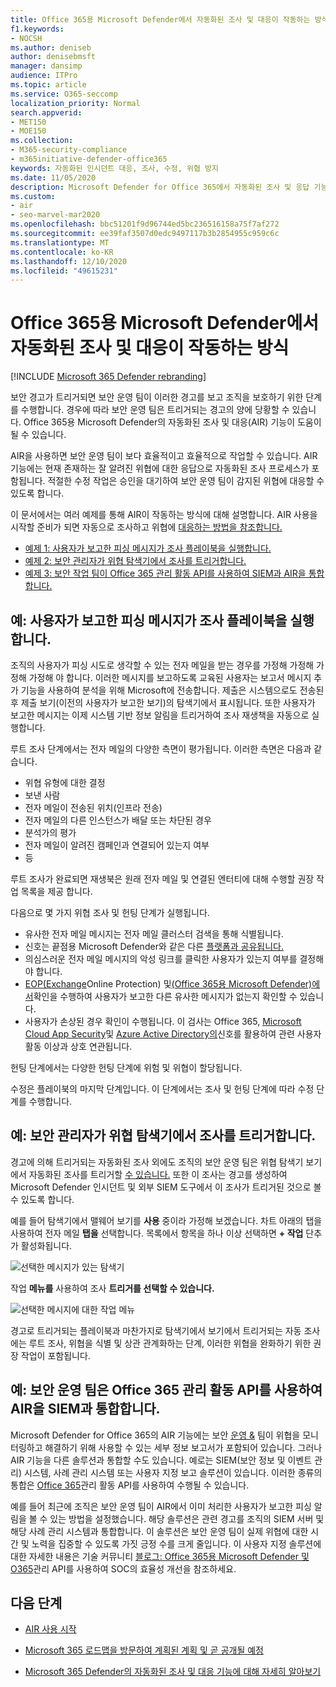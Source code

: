 ```yaml
---
title: Office 365용 Microsoft Defender에서 자동화된 조사 및 대응이 작동하는 방식
f1.keywords:
- NOCSH
ms.author: deniseb
author: denisebmsft
manager: dansimp
audience: ITPro
ms.topic: article
ms.service: O365-seccomp
localization_priority: Normal
search.appverid:
- MET150
- MOE150
ms.collection:
- M365-security-compliance
- m365initiative-defender-office365
keywords: 자동화된 인시던트 대응, 조사, 수정, 위협 방지
ms.date: 11/05/2020
description: Microsoft Defender for Office 365에서 자동화된 조사 및 응답 기능이 어떻게 작동 하는지 참조
ms.custom:
- air
- seo-marvel-mar2020
ms.openlocfilehash: bbc51201f9d96744ed5bc236516158a75f7af272
ms.sourcegitcommit: ee39faf3507d0edc9497117b3b2854955c959c6c
ms.translationtype: MT
ms.contentlocale: ko-KR
ms.lasthandoff: 12/10/2020
ms.locfileid: "49615231"
---
```

# <a name="how-automated-investigation-and-response-works-in-microsoft-defender-for-office-365"></a>Office 365용 Microsoft Defender에서 자동화된 조사 및 대응이 작동하는 방식

[!INCLUDE [Microsoft 365 Defender rebranding](../includes/microsoft-defender-for-office.md)]

보안 경고가 트리거되면 보안 운영 팀이 이러한 경고를 보고 조직을 보호하기 위한 단계를 수행합니다. 경우에 따라 보안 운영 팀은 트리거되는 경고의 양에 당황할 수 있습니다. Office 365용 Microsoft Defender의 자동화된 조사 및 대응(AIR) 기능이 도움이 될 수 있습니다.

AIR을 사용하면 보안 운영 팀이 보다 효율적이고 효율적으로 작업할 수 있습니다. AIR 기능에는 현재 존재하는 잘 알려진 위협에 대한 응답으로 자동화된 조사 프로세스가 포함됩니다. 적절한 수정 작업은 승인을 대기하여 보안 운영 팀이 감지된 위협에 대응할 수 있도록 합니다.

이 문서에서는 여러 예제를 통해 AIR이 작동하는 방식에 대해 설명합니다. AIR 사용을 시작할 준비가 되면 자동으로 조사하고 위협에 [대응하는 방법을 참조합니다.](office-365-air.md)

- [예제 1: 사용자가 보고한 피싱 메시지가 조사 플레이북을 실행합니다.](#example-a-user-reported-phish-message-launches-an-investigation-playbook)
- [예제 2: 보안 관리자가 위협 탐색기에서 조사를 트리거합니다.](#example-a-security-administrator-triggers-an-investigation-from-threat-explorer)
- [예제 3: 보안 작업 팀이 Office 365 관리 활동 API를 사용하여 SIEM과 AIR을 통합합니다.](#example-a-security-operations-team-integrates-air-with-their-siem-using-the-office-365-management-activity-api)

## <a name="example-a-user-reported-phish-message-launches-an-investigation-playbook"></a>예: 사용자가 보고한 피싱 메시지가 조사 플레이북을 실행합니다.

조직의 사용자가 피싱 시도로 생각할 수 있는 전자 메일을 받는 경우를 가정해 가정해 가정해 가정해 야 합니다. 이러한 메시지를 보고하도록 교육된 사용자는 보고서 [](enable-the-report-message-add-in.md) 메시지 추가 기능을 사용하여 분석을 위해 Microsoft에 전송합니다. 제출은 시스템으로도 전송된 후 제출 보기(이전의 사용자가 보고한 보기)의 탐색기에서 표시됩니다.   또한 사용자가 보고한 메시지는 이제 시스템 기반 정보 알림을 트리거하여 조사 재생책을 자동으로 실행합니다.

루트 조사 단계에서는 전자 메일의 다양한 측면이 평가됩니다. 이러한 측면은 다음과 같습니다.

- 위협 유형에 대한 결정
- 보낸 사람
- 전자 메일이 전송된 위치(인프라 전송)
- 전자 메일의 다른 인스턴스가 배달 또는 차단된 경우
- 분석가의 평가
- 전자 메일이 알려진 캠페인과 연결되어 있는지 여부
- 등

루트 조사가 완료되면 재생북은 원래 전자 메일 및 연결된 엔터티에 대해 수행할 권장 작업 목록을 제공 합니다.

다음으로 몇 가지 위협 조사 및 헌팅 단계가 실행됩니다.

- 유사한 전자 메일 메시지는 전자 메일 클러스터 검색을 통해 식별됩니다.
- 신호는 끝점용 Microsoft Defender와 같은 다른 [플랫폼과 공유됩니다.](https://docs.microsoft.com/windows/security/threat-protection/microsoft-defender-atp/microsoft-defender-advanced-threat-protection)
- 의심스러운 전자 메일 메시지의 악성 링크를 클릭한 사용자가 있는지 여부를 결정해야 합니다.
- [EOP(Exchange](exchange-online-protection-overview.md)Online Protection) 및[(Office 365용 Microsoft Defender)에서](office-365-atp.md)확인을 수행하여 사용자가 보고한 다른 유사한 메시지가 없는지 확인할 수 있습니다.
- 사용자가 손상된 경우 확인이 수행됩니다. 이 검사는 Office 365, [Microsoft Cloud App Security](https://docs.microsoft.com/cloud-app-security)및 [Azure Active Directory의](https://docs.microsoft.com/azure/active-directory)신호를 활용하여 관련 사용자 활동 이상과 상호 연관됩니다.

헌팅 단계에서는 다양한 헌팅 단계에 위험 및 위협이 할당됩니다.

수정은 플레이북의 마지막 단계입니다. 이 단계에서는 조사 및 헌팅 단계에 따라 수정 단계를 수행합니다.

## <a name="example-a-security-administrator-triggers-an-investigation-from-threat-explorer"></a>예: 보안 관리자가 위협 탐색기에서 조사를 트리거합니다.

경고에 의해 트리거되는 자동화된 조사 외에도 조직의 보안 운영 팀은 위협 탐색기 보기에서 자동화된 조사를 트리거할 [수 있습니다.](threat-explorer.md)  또한 이 조사는 경고를 생성하여 Microsoft Defender 인시던트 및 외부 SIEM 도구에서 이 조사가 트리거된 것으로 볼 수 있도록 합니다.

예를 들어 탐색기에서 맬웨어 보기를 **사용** 중이라 가정해 보겠습니다. 차트 아래의 탭을 사용하여 전자 메일 **탭을** 선택합니다. 목록에서 항목을 하나 이상 선택하면 **+ 작업** 단추가 활성화됩니다.

![선택한 메시지가 있는 탐색기](../../media/Explorer-Malware-Email-ActionsInvestigate.png)

작업 **메뉴를** 사용하여 조사 **트리거를 선택할 수 있습니다.**

![선택한 메시지에 대한 작업 메뉴](../../media/explorer-malwareview-selectedemails-actions.jpg)

경고로 트리거되는 플레이북과 마찬가지로 탐색기에서 보기에서 트리거되는 자동 조사에는 루트 조사, 위협을 식별 및 상관 관계화하는 단계, 이러한 위협을 완화하기 위한 권장 작업이 포함됩니다.

## <a name="example-a-security-operations-team-integrates-air-with-their-siem-using-the-office-365-management-activity-api"></a>예: 보안 운영 팀은 Office 365 관리 활동 API를 사용하여 AIR을 SIEM과 통합합니다.

Microsoft Defender for Office 365의 AIR 기능에는 보안 [운영 &](air-view-investigation-results.md) 팀이 위협을 모니터링하고 해결하기 위해 사용할 수 있는 세부 정보 보고서가 포함되어 있습니다. 그러나 AIR 기능을 다른 솔루션과 통합할 수도 있습니다. 예로는 SIEM(보안 정보 및 이벤트 관리) 시스템, 사례 관리 시스템 또는 사용자 지정 보고 솔루션이 있습니다. 이러한 종류의 통합은 [Office 365](https://docs.microsoft.com/office/office-365-management-api/office-365-management-activity-api-reference)관리 활동 API를 사용하여 수행될 수 있습니다.

예를 들어 최근에 조직은 보안 운영 팀이 AIR에서 이미 처리한 사용자가 보고한 피싱 알림을 볼 수 있는 방법을 설정했습니다. 해당 솔루션은 관련 경고를 조직의 SIEM 서버 및 해당 사례 관리 시스템과 통합합니다. 이 솔루션은 보안 운영 팀이 실제 위협에 대한 시간 및 노력을 집중할 수 있도록 가짓 긍정 수를 크게 줄입니다. 이 사용자 지정 솔루션에 대한 자세한 내용은 기술 커뮤니티 [블로그: Office 365용 Microsoft Defender 및 O365](https://techcommunity.microsoft.com/t5/microsoft-security-and/improve-the-effectiveness-of-your-soc-with-office-365-atp-and/ba-p/1525185)관리 API를 사용하여 SOC의 효율성 개선을 참조하세요.

## <a name="next-steps"></a>다음 단계

- [AIR 사용 시작](office-365-air.md)

- [Microsoft 365 로드맵을 방문하여 계획된 계획 및 곧 공개될 예정](https://www.microsoft.com/microsoft-365/roadmap?filters=)

- [Microsoft 365 Defender의 자동화된 조사 및 대응 기능에 대해 자세히 알아보기](https://docs.microsoft.com/microsoft-365/security/mtp/mtp-autoir)
